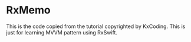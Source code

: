 # RxMemo
This is the code copied from the tutorial copyrighted by KxCoding. This is just for learning MVVM pattern using RxSwift.
